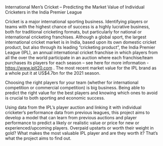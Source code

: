International Men’s Cricket – Predicting the Market Value of Individual Cricketers in the India Premier League

Cricket is a major international sporting business. Identifying players or teams with the highest chance of success is a highly lucrative business, both for traditional cricketing formats, but particularly for national or international cricketing franchises. Although a global sport, the largest international cricket market is in India, based upon its own domestic cricket product, but also through its leading “cricketing product”, the India Premier League (IPL), an annual international cricket franchise in which players from all the over the world participate in an auction where each franchise/team purchases its players for each season – see here for more information - https://www.iplt20.com . The most recent market value for the IPL brand as a whole put it at US$4.7bn for the 2021 season. 

Choosing the right players for your team (whether for international competition or commercial competition) is big business. Being able to predict the right value for the best players and knowing which ones to avoid is crucial to both sporting and economic success.

Using data from the IPL’s player auction and linking it with individual cricketer’s performance data from previous leagues, this project aims to develop a model that can learn from previous auctions and player performance to predict a likely or realistic value or price for new or experienced/upcoming players. Overpaid upstarts or worth their weight in gold? What makes the most valuable IPL player and are they worth it? That’s what the project aims to find out.

